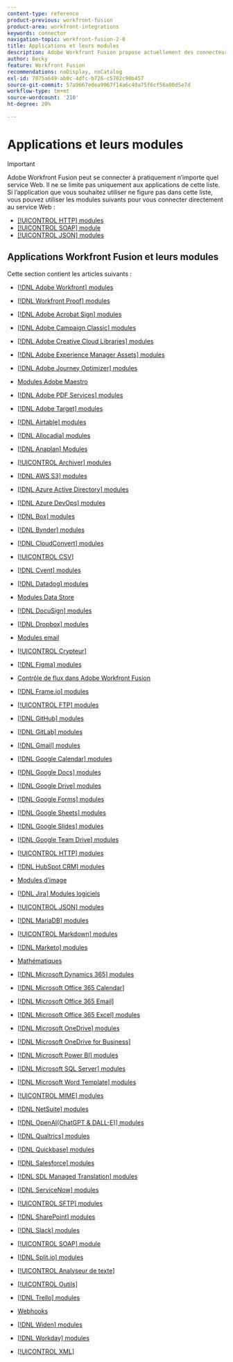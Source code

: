 ```yaml
---
content-type: reference
product-previous: workfront-fusion
product-area: workfront-integrations
keywords: connector
navigation-topic: workfront-fusion-2-0
title: Applications et leurs modules
description: Adobe Workfront Fusion propose actuellement des connecteurs dédiés aux applications de cette liste. Si l’application que vous souhaitez utiliser ne figure pas dans cette liste, vous pouvez vous y connecter à l’aide des modules HTTP, SOAP ou JSON.
author: Becky
feature: Workfront Fusion
recommendations: noDisplay, noCatalog
exl-id: 7075a649-ab0c-4dfc-b726-c5702c90b457
source-git-commit: 57a9667edea9067f14a6c40a75f6cf56a00d5e7d
workflow-type: tm+mt
source-wordcount: '210'
ht-degree: 20%

---
```


# Applications et leurs modules

>[!IMPORTANT]
>
>Adobe Workfront Fusion peut se connecter à pratiquement n’importe quel service Web. Il ne se limite pas uniquement aux applications de cette liste. Si l’application que vous souhaitez utiliser ne figure pas dans cette liste, vous pouvez utiliser les modules suivants pour vous connecter directement au service Web :
>
>* [[!UICONTROL HTTP] modules](../../workfront-fusion/apps-and-their-modules/http-modules/http-modules-1.md)
>* [[!UICONTROL SOAP] module](../../workfront-fusion/apps-and-their-modules/soap-module.md)
>* [[!UICONTROL JSON] modules](../../workfront-fusion/apps-and-their-modules/json-modules.md)
>

## Applications Workfront Fusion et leurs modules

Cette section contient les articles suivants :

* [[!DNL Adobe Workfront] modules](../../workfront-fusion/apps-and-their-modules/workfront-modules.md)
* [[!DNL Workfront Proof] modules](../../workfront-fusion/apps-and-their-modules/workfront-proof-modules.md)
* [[!DNL Adobe Acrobat Sign] modules](../../workfront-fusion/apps-and-their-modules/adobe-sign-modules.md)
* [[!DNL Adobe Campaign Classic] modules](../../workfront-fusion/apps-and-their-modules/adobe-campaign-classic-connector.md)
* [[!DNL Adobe Creative Cloud Libraries] modules](../../workfront-fusion/apps-and-their-modules/creative-cloud-libraries-modules.md)
* [[!DNL Adobe Experience Manager Assets] modules](../../workfront-fusion/apps-and-their-modules/aem-assets-modules.md)
* [[!DNL Adobe Journey Optimizer] modules](../../workfront-fusion/apps-and-their-modules/adobe-journey-optimizer-modules.md)
* [Modules Adobe Maestro](/help/quicksilver/workfront-fusion/apps-and-their-modules/maestro-modules.md)
* [[!DNL Adobe PDF Services] modules](../../workfront-fusion/apps-and-their-modules/pdf-modules.md)
* [[!DNL Adobe Target] modules](../../workfront-fusion/apps-and-their-modules/adobe-target-modules.md)
* [[!DNL Airtable] modules](../../workfront-fusion/apps-and-their-modules/airtable-modules.md)
* [[!DNL Allocadia] modules](../../workfront-fusion/apps-and-their-modules/allocadia-modules.md)
* [[!DNL Anaplan] Modules](../../workfront-fusion/apps-and-their-modules/anaplan-modules.md)
* [[!UICONTROL Archiver] modules](../../workfront-fusion/apps-and-their-modules/archive-modules.md)
* [[!DNL AWS S3] modules](../../workfront-fusion/apps-and-their-modules/aws-s3-modules.md)
* [[!DNL Azure Active Directory] modules](../../workfront-fusion/apps-and-their-modules/azure-ad-modules.md)
* [[!DNL Azure DevOps] modules](../../workfront-fusion/apps-and-their-modules/azure-dev-ops.md)

  <!--
  <li data-mc-conditions="QuicksilverOrClassic.Draft mode"><a href="../../workfront-fusion/apps-and-their-modules/barcodes.md" class="MCXref xref" xrefformat="{para}">Barcodes</a> </li>
  -->

* [[!DNL Box] modules](../../workfront-fusion/apps-and-their-modules/box-modules.md)
* [[!DNL Bynder] modules](../../workfront-fusion/apps-and-their-modules/bynder-modules.md)
* [[!DNL CloudConvert] modules](../../workfront-fusion/apps-and-their-modules/cloud-convert-modules.md)

  <!--
  <li data-mc-conditions="QuicksilverOrClassic.Draft mode"><a href="../../workfront-fusion/apps-and-their-modules/converter-modules.md" class="MCXref xref" xrefformat="{para}">Converter</a> (More information coming soon)</li>
  -->

* [[!UICONTROL CSV]](../../workfront-fusion/apps-and-their-modules/csv.md)
* [[!DNL Cvent] modules](../../workfront-fusion/apps-and-their-modules/cvent-modules.md)
* [[!DNL Datadog] modules](../../workfront-fusion/apps-and-their-modules/datadog-modules.md)
* [Modules Data Store](../../workfront-fusion/apps-and-their-modules/data-store-modules.md)
* [[!DNL DocuSign] modules](../../workfront-fusion/apps-and-their-modules/docusign-modules.md)
* [[!DNL Dropbox] modules](../../workfront-fusion/apps-and-their-modules/dropbox-modules.md)

  <!--
  <li data-mc-conditions="QuicksilverOrClassic.Draft mode"><a href="../../workfront-fusion/apps-and-their-modules/egnyte-modules.md" class="MCXref xref" xrefformat="{para}">Egnyte modules</a> </li>
  -->

* [Modules email](../../workfront-fusion/apps-and-their-modules/email-modules.md)
* [[!UICONTROL Crypteur]](../../workfront-fusion/apps-and-their-modules/encryptor-modules.md)
* [[!DNL Figma] modules](../../workfront-fusion/apps-and-their-modules/figma-modules.md)
* [Contrôle de flux dans Adobe Workfront Fusion](../../workfront-fusion/apps-and-their-modules/flow-control.md)
* [[!DNL Frame.io] modules](../../workfront-fusion/apps-and-their-modules/frame-io-modules.md)
* [[!UICONTROL FTP] modules](../../workfront-fusion/apps-and-their-modules/ftp-modules.md)
* [[!DNL GitHub] modules](../../workfront-fusion/apps-and-their-modules/github.md)
* [[!DNL GitLab] modules](../../workfront-fusion/apps-and-their-modules/gitlab-modules.md)
* [[!DNL Gmail] modules](../../workfront-fusion/apps-and-their-modules/gmail-modules.md)
* [[!DNL Google Calendar] modules](../../workfront-fusion/apps-and-their-modules/google-calendar-modules.md)
* [[!DNL Google Docs] modules](../../workfront-fusion/apps-and-their-modules/google-docs-modules.md)
* [[!DNL Google Drive] modules](../../workfront-fusion/apps-and-their-modules/google-drive-modules.md)
* [[!DNL Google Forms] modules](../../workfront-fusion/apps-and-their-modules/google-forms-modules.md)
* [[!DNL Google Sheets] modules](../../workfront-fusion/apps-and-their-modules/google-sheets-modules.md)
* [[!DNL Google Slides] modules](../../workfront-fusion/apps-and-their-modules/google-slides-modules.md)
* [[!DNL Google Team Drive] modules](../../workfront-fusion/apps-and-their-modules/google-team-drive-modules.md)
* [[!UICONTROL HTTP] modules](../../workfront-fusion/apps-and-their-modules/http-modules/http-modules-1.md)
* [[!DNL HubSpot CRM] modules](../../workfront-fusion/apps-and-their-modules/hubspot-crm-modules.md)
* [Modules d’image](../../workfront-fusion/apps-and-their-modules/image-module.md)

<!--
  <li data-mc-conditions="QuicksilverOrClassic.Draft mode"><a href="../../workfront-fusion/apps-and-their-modules/iso-modules.md" class="MCXref xref" xrefformat="{para}">ISO modules</a> </li>
  -->

* [[!DNL Jira] Modules logiciels](../../workfront-fusion/apps-and-their-modules/jira-software-modules.md)
* [[!UICONTROL JSON] modules](../../workfront-fusion/apps-and-their-modules/json-modules.md)

  <!--
  <li data-mc-conditions="QuicksilverOrClassic.Draft mode"><a href="../../workfront-fusion/apps-and-their-modules/mailchimp-modules.md" class="MCXref xref" xrefformat="{para}">MailChimp modules</a> </li>
  -->

* [[!DNL MariaDB] modules](../../workfront-fusion/apps-and-their-modules/mariadb-modules.md)
* [[!UICONTROL Markdown] modules](../../workfront-fusion/apps-and-their-modules/markdown-modules.md)
* [[!DNL Marketo] modules](../../workfront-fusion/apps-and-their-modules/marketo-modules.md)
* [Mathématiques](../../workfront-fusion/apps-and-their-modules/math-module.md)
* [[!DNL Microsoft Dynamics 365] modules](../../workfront-fusion/apps-and-their-modules/microsoft-dynamics-365-modules.md)
* [[!DNL Microsoft Office 365 Calendar]](../../workfront-fusion/apps-and-their-modules/microsoft-365-calendar-modules.md)
* [[!DNL Microsoft Office 365 Email]](../../workfront-fusion/apps-and-their-modules/microsoft-365-email-modules.md)
* [[!DNL Microsoft Office 365 Excel] modules](../../workfront-fusion/apps-and-their-modules/microsoft-365-excel-modules.md)
* [[!DNL Microsoft OneDrive] modules](../../workfront-fusion/apps-and-their-modules/microsoft-onedrive-modules.md)
* [[!DNL Microsoft OneDrive for Business]](../../workfront-fusion/apps-and-their-modules/microsoft-onedrive-for-business-modules.md)
* [[!DNL Microsoft Power BI] modules](../../workfront-fusion/apps-and-their-modules/powerbi-modules.md)
* [[!DNL Microsoft SQL Server] modules](../../workfront-fusion/apps-and-their-modules/microsoft-sql-server-modules.md)
* [[!DNL Microsoft Word Template] modules](../../workfront-fusion/apps-and-their-modules/microsoft-word-templates-modules.md)
* [[!UICONTROL MIME] modules](../../workfront-fusion/apps-and-their-modules/mime.md)
* [[!DNL NetSuite] modules](../../workfront-fusion/apps-and-their-modules/netsuite.md)
* [[!DNL OpenAI(ChatGPT & DALL-E)] modules](../../workfront-fusion/apps-and-their-modules/openai-chatgpt-modules.md)
* [[!DNL Qualtrics] modules](../../workfront-fusion/apps-and-their-modules/qualtrics-modules.md)
* [[!DNL Quickbase] modules](../../workfront-fusion/apps-and-their-modules/quickbase-modules.md)
* [[!DNL Salesforce] modules](../../workfront-fusion/apps-and-their-modules/salesforce-modules.md)
* [[!DNL SDL Managed Translation] modules](../../workfront-fusion/apps-and-their-modules/sdl-managed-translation-modules.md)
* [[!DNL ServiceNow] modules](../../workfront-fusion/apps-and-their-modules/servicenow-modules.md)
* [[!UICONTROL SFTP] modules](../../workfront-fusion/apps-and-their-modules/sftp.md)
* [[!DNL SharePoint] modules](../../workfront-fusion/apps-and-their-modules/sharepoint-modules.md)
* [[!DNL Slack] modules](../../workfront-fusion/apps-and-their-modules/slack-modules.md)
* [[!UICONTROL SOAP] module](../../workfront-fusion/apps-and-their-modules/soap-module.md)
* [[!DNL Split.io] modules](../../workfront-fusion/apps-and-their-modules/split-io-modules.md)
* [[!UICONTROL Analyseur de texte]](../../workfront-fusion/apps-and-their-modules/text-parser.md)
* [[!UICONTROL Outils]](../../workfront-fusion/apps-and-their-modules/tools-modules.md)
* [[!DNL Trello] modules](../../workfront-fusion/apps-and-their-modules/trello-modules.md)
* [Webhooks](../../workfront-fusion/apps-and-their-modules/webhooks-updated.md)
* [[!DNL Widen] modules](../../workfront-fusion/apps-and-their-modules/widen-modules.md)
* [[!DNL Workday] modules](../../workfront-fusion/apps-and-their-modules/workday-modules.md)
* [[!UICONTROL XML]](../../workfront-fusion/apps-and-their-modules/xml-modules.md)
